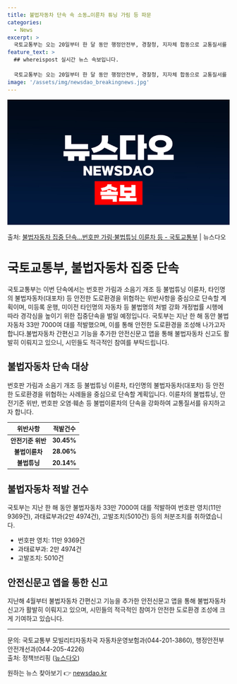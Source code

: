 ```yaml
---
title: 불법자동차 단속 속 소동…이륜차 튜닝 가림 등 파문
categories:
  - News
excerpt: >
  국토교통부는 오는 20일부터 한 달 동안 행정안전부, 경찰청, 지자체 합동으로 교통질서를 어지럽히는 불법 자…
feature_text: >
  ## whereispost 실시간 뉴스 속보입니다.

  국토교통부는 오는 20일부터 한 달 동안 행정안전부, 경찰청, 지자체 합동으로 교통질서를 어지럽히는 불법 자…
image: '/assets/img/newsdao_breakingnews.jpg'
---
```


![뉴스다오 속보](/assets/img/newsdao_breakingnews.jpg)

<p>출처: <a href="https://newsdao.kr/3829" rel="dofollow">불법자동차 집중 단속…번호판 가림·불법튜닝 이륜차 등 - 국토교통부</a> | 뉴스다오</p>

<h1>국토교통부, 불법자동차 집중 단속</h1>
<p data-ke-size="size16">국토교통부는 이번 단속에서는 번호판 가림과 소음기 개조 등 불법튜닝 이륜차, 타인명의 불법자동차(대포차) 등 안전한 도로환경을 위협하는 위반사항을 중심으로 단속할 계획이며, 미등록 운행, 미이전 타인명의 자동차 등 불법명의 처벌 강화 개정법률 시행에 따라 경각심을 높이기 위한 집중단속을 벌일 예정입니다. 국토부는 지난 한 해 동안 불법자동차 33만 7000여 대를 적발했으며, 이를 통해 안전한 도로환경을 조성해 나가고자 합니다.불법자동차 간편신고 기능을 추가한 안전신문고 앱을 통해 불법자동차 신고도 활발히 이뤄지고 있으니, 시민들도 적극적인 참여를 부탁드립니다.</p>

<h2 data-ke-size="size24">불법자동차 단속 대상</h2>
<p data-ke-size="size16">번호판 가림과 소음기 개조 등 불법튜닝 이륜차, 타인명의 불법자동차(대포차) 등 안전한 도로환경을 위협하는 사례들을 중심으로 단속할 계획입니다. 이륜차의 불법튜닝, 안전기준 위반, 번호판 오염·훼손 등 불법이륜차의 단속을 강화하여 교통질서를 유지하고자 합니다.</p>
<table>
	<thead>
		<tr>
			<th style="text-align: center;">위반사항</th>
			<th style="text-align: center;">적발건수</th>
		</tr>
	</thead>
	<tbody>
		<tr>
			<td style="text-align: center;"><b>안전기준 위반</b></td>
			<td style="text-align: center;"><b>30.45%</b></td>
		</tr>
		<tr>
			<td style="text-align: center;"><b>불법이륜차</b></td>
			<td style="text-align: center;"><b>28.06%</b></td>
		</tr>
		<tr>
			<td style="text-align: center;"><b>불법튜닝</b></td>
			<td style="text-align: center;"><b>20.14%</b></td>
		</tr>
	</tbody>
</table>

<h2 data-ke-size="size24">불법자동차 적발 건수</h2>
<p data-ke-size="size16">국토부는 지난 한 해 동안 불법자동차 33만 7000여 대를 적발하여 번호판 영치(11만 9369건), 과태료부과(2만 4974건), 고발조치(5010건) 등의 처분조치를 취하였습니다.</p>
<ul>
	<li>번호판 영치: 11만 9369건</li>
	<li>과태료부과: 2만 4974건</li>
	<li>고발조치: 5010건</li>
</ul>

<h2 data-ke-size="size24">안전신문고 앱을 통한 신고</h2>
<p data-ke-size="size16">지난해 4월부터 불법자동차 간편신고 기능을 추가한 안전신문고 앱을 통해 불법자동차 신고가 활발히 이뤄지고 있으며, 시민들의 적극적인 참여가 안전한 도로환경 조성에 크게 기여하고 있습니다.</p>
<hr>
<p data-ke-size="size16">문의: 국토교통부 모빌리티자동차국 자동차운영보험과(044-201-3860), 행정안전부 안전개선과(044-205-4226) <br> 출처: 정책브리핑 (<a href="https://newsdao.kr/3829">뉴스다오</a>)</p> 

원하는 뉴스 찾아보기 👉 <a href="https://newsdao.kr" rel="dofollow">newsdao.kr</a>


